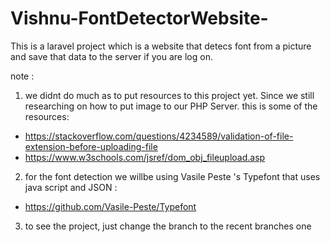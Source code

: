 # Vishnu-FontDetectorWebsite-
This is a laravel project which is a website that detecs font from a picture and save that data to the server if you are log on.

note : 
1. we didnt do much as to put resources to this project yet. Since we still researching on how to put image to our PHP Server. this is some of the resources:
 - https://stackoverflow.com/questions/4234589/validation-of-file-extension-before-uploading-file
 - https://www.w3schools.com/jsref/dom_obj_fileupload.asp
2. for the font detection we willbe using Vasile Peste 's Typefont that uses java script and JSON :
 - https://github.com/Vasile-Peste/Typefont
3. to see the project, just change the branch to the recent branches one

